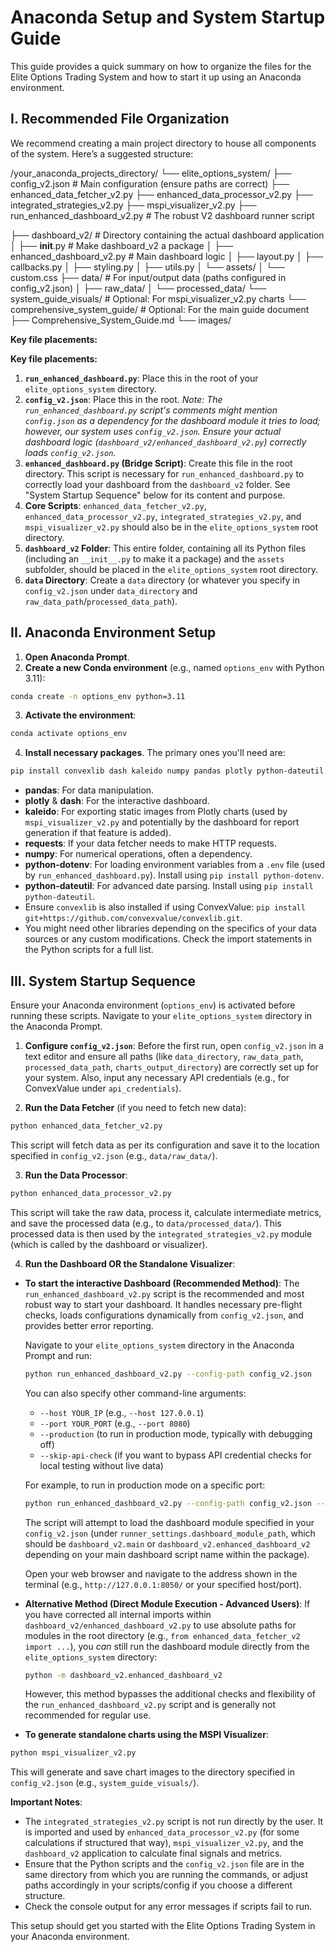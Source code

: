 # Anaconda Setup and System Startup Guide

This guide provides a quick summary on how to organize the files for the Elite Options Trading System and how to start it up using an Anaconda environment.

## I. Recommended File Organization

We recommend creating a main project directory to house all components of the system. Here’s a suggested structure:

/your_anaconda_projects_directory/
└── elite_options_system/
├── config_v2.json                 # Main configuration (ensure paths are correct)
├── enhanced_data_fetcher_v2.py
├── enhanced_data_processor_v2.py
├── integrated_strategies_v2.py
├── mspi_visualizer_v2.py
├── run_enhanced_dashboard_v2.py   # The robust V2 dashboard runner script

├── dashboard_v2/                  # Directory containing the actual dashboard application
│   ├── __init__.py                # Make dashboard_v2 a package
│   ├── enhanced_dashboard_v2.py   # Main dashboard logic
│   ├── layout.py
│   ├── callbacks.py
│   ├── styling.py
│   ├── utils.py
│   └── assets/
│       └── custom.css
├── data/                          # For input/output data (paths configured in config_v2.json)
│   ├── raw_data/
│   └── processed_data/
└── system_guide_visuals/          # Optional: For mspi_visualizer_v2.py charts
└── comprehensive_system_guide/    # Optional: For the main guide document
├── Comprehensive_System_Guide.md
└── images/

**Key file placements:**

**Key file placements:**

1.  **`run_enhanced_dashboard.py`**: Place this in the root of your `elite_options_system` directory.
2.  **`config_v2.json`**: Place this in the root. *Note: The `run_enhanced_dashboard.py` script's comments might mention `config.json` as a dependency for the dashboard module it tries to load; however, our system uses `config_v2.json`. Ensure your actual dashboard logic (`dashboard_v2/enhanced_dashboard_v2.py`) correctly loads `config_v2.json`.*
3.  **`enhanced_dashboard.py` (Bridge Script)**: Create this file in the root directory. This script is necessary for `run_enhanced_dashboard.py` to correctly load your dashboard from the `dashboard_v2` folder. See "System Startup Sequence" below for its content and purpose.
4.  **Core Scripts**: `enhanced_data_fetcher_v2.py`, `enhanced_data_processor_v2.py`, `integrated_strategies_v2.py`, and `mspi_visualizer_v2.py` should also be in the `elite_options_system` root directory.
5.  **`dashboard_v2` Folder**: This entire folder, containing all its Python files (including an `__init__.py` to make it a package) and the `assets` subfolder, should be placed in the `elite_options_system` root directory.
6.  **`data` Directory**: Create a `data` directory (or whatever you specify in `config_v2.json` under `data_directory` and `raw_data_path`/`processed_data_path`).

## II. Anaconda Environment Setup

1.  **Open Anaconda Prompt**.
2.  **Create a new Conda environment** (e.g., named `options_env` with Python 3.11):
```bash
conda create -n options_env python=3.11
```
3.  **Activate the environment**:
```bash
conda activate options_env
```
4.  **Install necessary packages**. The primary ones you'll need are:
```bash
pip install convexlib dash kaleido numpy pandas plotly python-dateutil python-dotenv requests
```
-   **pandas**: For data manipulation.
-   **plotly** & **dash**: For the interactive dashboard.
-   **kaleido**: For exporting static images from Plotly charts (used by `mspi_visualizer_v2.py` and potentially by the dashboard for report generation if that feature is added).
-   **requests**: If your data fetcher needs to make HTTP requests.
-   **numpy**: For numerical operations, often a dependency.
-   **python-dotenv**: For loading environment variables from a `.env` file (used by `run_enhanced_dashboard.py`). Install using `pip install python-dotenv`.
-   **python-dateutil**: For advanced date parsing. Install using `pip install python-dateutil`.
-   Ensure `convexlib` is also installed if using ConvexValue: `pip install git+https://github.com/convexvalue/convexlib.git`.
-   You might need other libraries depending on the specifics of your data sources or any custom modifications. Check the import statements in the Python scripts for a full list.

## III. System Startup Sequence

Ensure your Anaconda environment (`options_env`) is activated before running these scripts. Navigate to your `elite_options_system` directory in the Anaconda Prompt.

1.  **Configure `config_v2.json`**: Before the first run, open `config_v2.json` in a text editor and ensure all paths (like `data_directory`, `raw_data_path`, `processed_data_path`, `charts_output_directory`) are correctly set up for your system. Also, input any necessary API credentials (e.g., for ConvexValue under `api_credentials`).

2.  **Run the Data Fetcher** (if you need to fetch new data):
```bash
python enhanced_data_fetcher_v2.py
```
This script will fetch data as per its configuration and save it to the location specified in `config_v2.json` (e.g., `data/raw_data/`).

3.  **Run the Data Processor**:
```bash
python enhanced_data_processor_v2.py
```
This script will take the raw data, process it, calculate intermediate metrics, and save the processed data (e.g., to `data/processed_data/`). This processed data is then used by the `integrated_strategies_v2.py` module (which is called by the dashboard or visualizer).

4.  **Run the Dashboard OR the Standalone Visualizer**:

*   **To start the interactive Dashboard (Recommended Method)**:
    The `run_enhanced_dashboard_v2.py` script is the recommended and most robust way to start your dashboard. It handles necessary pre-flight checks, loads configurations dynamically from `config_v2.json`, and provides better error reporting.

    Navigate to your `elite_options_system` directory in the Anaconda Prompt and run:
    ```bash
    python run_enhanced_dashboard_v2.py --config-path config_v2.json
    ```
    You can also specify other command-line arguments:
    -   `--host YOUR_IP` (e.g., `--host 127.0.0.1`)
    -   `--port YOUR_PORT` (e.g., `--port 8080`)
    -   `--production` (to run in production mode, typically with debugging off)
    -   `--skip-api-check` (if you want to bypass API credential checks for local testing without live data)

    For example, to run in production mode on a specific port:
    ```bash
    python run_enhanced_dashboard_v2.py --config-path config_v2.json --production --port 8080
    ```
    The script will attempt to load the dashboard module specified in your `config_v2.json` (under `runner_settings.dashboard_module_path`, which should be `dashboard_v2.main` or `dashboard_v2.enhanced_dashboard_v2` depending on your main dashboard script name within the package).

    Open your web browser and navigate to the address shown in the terminal (e.g., `http://127.0.0.1:8050/` or your specified host/port).

*   **Alternative Method (Direct Module Execution - Advanced Users)**:
    If you have corrected all internal imports within `dashboard_v2/enhanced_dashboard_v2.py` to use absolute paths for modules in the root directory (e.g., `from enhanced_data_fetcher_v2 import ...`), you *can* still run the dashboard module directly from the `elite_options_system` directory:
    ```bash
    python -m dashboard_v2.enhanced_dashboard_v2
    ```
    However, this method bypasses the additional checks and flexibility of the `run_enhanced_dashboard_v2.py` script and is generally not recommended for regular use.

*   **To generate standalone charts using the MSPI Visualizer**:
```bash
python mspi_visualizer_v2.py
```
This will generate and save chart images to the directory specified in `config_v2.json` (e.g., `system_guide_visuals/`).

**Important Notes**:

*   The `integrated_strategies_v2.py` script is not run directly by the user. It is imported and used by `enhanced_data_processor_v2.py` (for some calculations if structured that way), `mspi_visualizer_v2.py`, and the `dashboard_v2` application to calculate final signals and metrics.
*   Ensure that the Python scripts and the `config_v2.json` file are in the same directory from which you are running the commands, or adjust paths accordingly in your scripts/config if you choose a different structure.
*   Check the console output for any error messages if scripts fail to run.

This setup should get you started with the Elite Options Trading System in your Anaconda environment.